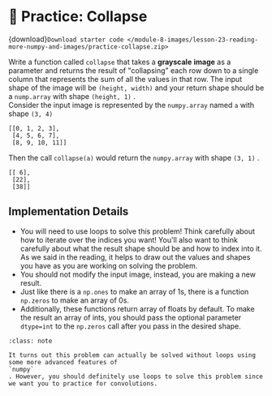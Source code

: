 # 🚧 Practice: Collapse

{download}`Download starter code </module-8-images/lesson-23-reading-more-numpy-and-images/practice-collapse.zip>`

Write a function called `collapse` that takes a **grayscale**  **image** as a parameter and returns the result of "collapsing" each row down to a single column that represents the sum of all the values in that row. The input shape of the image will be `(height, width)` and your return shape should be a `nump.array` with shape `(height, 1)` .  
Consider the input image is represented by the `numpy.array` named `a` with shape `(3, 4)`   
```text
[[0, 1, 2, 3],
 [4, 5, 6, 7],
 [8, 9, 10, 11]]
````

Then the call `collapse(a)` would return the `numpy.array` with shape `(3, 1)` .  
```text
[[ 6], 
 [22], 
 [38]]
````

##  Implementation Details  

-  You will need to use loops to solve this problem! Think carefully about how to iterate over the indices you want! You'll also want to think carefully about what the result shape should be and how to index into it. As we said in the reading, it helps to draw out the values and shapes you have as you are working on solving the problem.  
-  You should not modify the input image, instead, you are making a new result.  
-  Just like there is a     `np.ones`     to make an array of 1s, there is a function     `np.zeros`     to make an array of 0s.  
-  Additionally, these functions return array of floats by default. To make the result an array of ints, you should pass the optional parameter     `dtype=int`     to the     `np.zeros`     call after you pass in the desired shape.  


```{admonition} Note
:class: note

It turns out this problem can actually be solved without loops using some more advanced features of
`numpy`
. However, you should definitely use loops to solve this problem since we want you to practice for convolutions.

```

